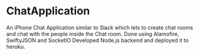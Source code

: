 # ChatApplication
An iPhone Chat Application similar to Slack which lets to create chat rooms and chat with the people inside the Chat room. Done using Alamofire, SwiftyJSON and SocketIO
Developed Node.js backend and deployed it to heroku.
